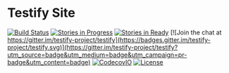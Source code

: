 # Testify Site
[![Build Status](https://travis-ci.org/testify-project/testify-project.github.io.svg?branch=master)](https://travis-ci.org/testify-project/testify-project.github.io)
[![Stories in Progress](https://badge.waffle.io/testify-project/testify-project.github.io.svg?label=In%20Progress&title=In%20Progress)](http://waffle.io/testify-project/testify-project.github.io)
[![Stories in Ready](https://badge.waffle.io/testify-project/testify-project.github.io.svg?label=ready&title=Ready)](http://waffle.io/testify-project/testify-project.github.io)
[![Join the chat at https://gitter.im/testify-project/testify](https://badges.gitter.im/testify-project/testify.svg)](https://gitter.im/testify-project/testify?utm_source=badge&utm_medium=badge&utm_campaign=pr-badge&utm_content=badge)
[![CodecovIO](https://codecov.io/github/testify-project/testify-project.github.io/coverage.svg?branch=master)](https://codecov.io/github/testify-project/testify-project.github.io?branch=master)
[![License](https://img.shields.io/badge/license-Apache%20License%202-lightgrey.svg)](https://github.com/testify-project/testify-project.github.io/blob/master/LICENSE)
